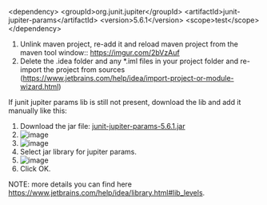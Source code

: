 \<dependency\>
    \<groupId\>org.junit.jupiter\</groupId>
    \<artifactId\>junit-jupiter-params\</artifactId\>
    \<version\>5.6.1\</version\>
    \<scope\>test\</scope\>
\</dependency\>

1. Unlink maven project, re-add it and reload maven project from the maven tool window:: https://imgur.com/2bVzAuf
2. Delete the .idea folder and any *.iml files in your project folder and re-import the project from sources (https://www.jetbrains.com/help/idea/import-project-or-module-wizard.html)

If junit jupiter params lib is still not present, download the lib and add it manually like this:
1. Download the jar file: [junit-jupiter-params-5.6.1.jar](https://repo1.maven.org/maven2/org/junit/jupiter/junit-jupiter-params/5.6.1/junit-jupiter-params-5.6.1.jar)
2. ![image](https://github.com/user-attachments/assets/6e17d5e3-90d4-434a-8891-cda896eb78d5)
3. ![image](https://github.com/user-attachments/assets/bc2eb0ba-50cd-429c-b6f6-af83cab08559)
4. Select jar library for jupiter params.
5. ![image](https://github.com/user-attachments/assets/fbb835c7-210b-4889-b85e-69a1ee9f4759)
6. Click OK.


NOTE: more details you can find here https://www.jetbrains.com/help/idea/library.html#lib_levels.
